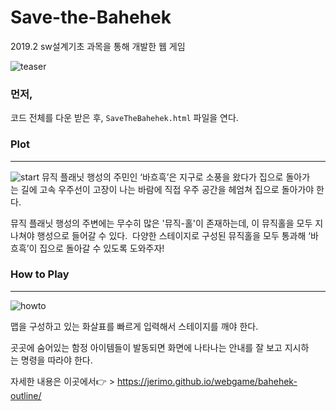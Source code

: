 # Save-the-Bahehek
2019.2 sw설계기초 과목을 통해 개발한 웹 게임 

![teaser](https://user-images.githubusercontent.com/48341341/111968557-9c35c400-8b3c-11eb-83c6-d786be29a0f2.PNG)


### 먼저,

코드 전체를 다운 받은 후, 
```SaveTheBahehek.html``` 파일을 연다.


### Plot
------- 
![start](https://user-images.githubusercontent.com/48341341/111968266-524cde00-8b3c-11eb-9363-8c930b6c1e9f.PNG)
뮤직 플래닛 행성의 주민인 ‘바흐흑’은 지구로 소풍을 왔다가 집으로 돌아가는 길에 고속 우주선이 고장이 나는 바람에 직접 우주 공간을 헤엄쳐 집으로 돌아가야 한다.

뮤직 플래닛 행성의 주변에는 무수히 많은 '뮤직-홀'이 존재하는데, 이 뮤직홀을 모두 지나쳐야 행성으로 들어갈 수 있다. 
다양한 스테이지로 구성된 뮤직홀을 모두 통과해 ‘바흐흑’이 집으로 돌아갈 수 있도록 도와주자!

### How to Play
----- 
![howto](https://user-images.githubusercontent.com/48341341/111968381-6bee2580-8b3c-11eb-9c6b-f7d666e55e74.PNG)

맵을 구성하고 있는 화살표를 빠르게 입력해서 스테이지를 깨야 한다.

곳곳에 숨어있는 함정 아이템들이 발동되면 화면에 나타나는 안내를 잘 보고 지시하는 명령을 따라야 한다. 


자세한 내용은 이곳에서👉 > https://jerimo.github.io/webgame/bahehek-outline/
